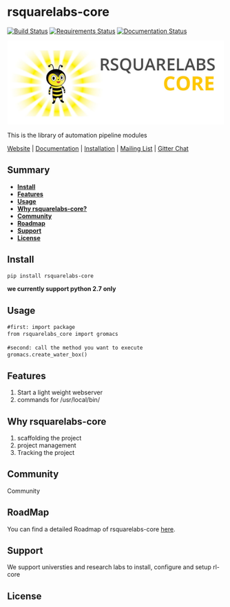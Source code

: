 # rsquarelabs-core

[![Build Status](https://travis-ci.org/rsquarelabs/rsquarelabs-core.svg?branch=dev)](https://travis-ci.org/rsquarelabs/rsquarelabs-core)
[![Requirements Status](https://requires.io/github/rsquarelabs/rsquarelabs-core/requirements.svg?branch=dev)](https://requires.io/github/rsquarelabs/rsquarelabs-core/requirements/?branch=dev)
[![Documentation Status](https://readthedocs.org/projects/rsquarelabs-core/badge/?version=dev)](http://docs.rsquarelabs.org/en/dev/?badge=dev)

![rsquarelabs-core hero ](docs/images/rsquarelabs-hero.jpg)

This is the library of automation pipeline modules

[Website](http://rsquarelabs.org) |
[Documentation](http://docs.rsquarelabs.org/) |
[Installation](http://docs.rsquarelabs.org/en/dev/install/) |
[Mailing List](https://groups.google.com/d/forum/rsquarelabs-core) |
[Gitter Chat](https://gitter.im/rsquarelabs/rsquarelabs-core)


## Summary
- [**Install**](#install)
- [**Features**](#features)
- [**Usage**](#usage)
- [**Why rsquarelabs-core?**](#why-rsquarelabs-core)
- [**Community**](#community)
- [**Roadmap**](#roadmap)
- [**Support**](#support)
- [**License**](#license)


## Install
```
pip install rsquarelabs-core
```
**we currently support python 2.7 only**

## Usage
```
#first: import package
from rsquarelabs_core import gromacs

#second: call the method you want to execute
gromacs.create_water_box()

```

## Features
1. Start a light weight webserver
2. commands for /usr/local/bin/

## Why rsquarelabs-core
1. scaffolding the project
2. project management
3. Tracking the project


## Community
Community


## RoadMap
You can find a detailed Roadmap of rsquarelabs-core [here](/milestones).

## Support
We support universties and research labs to install, configure and setup rl-core

## License
